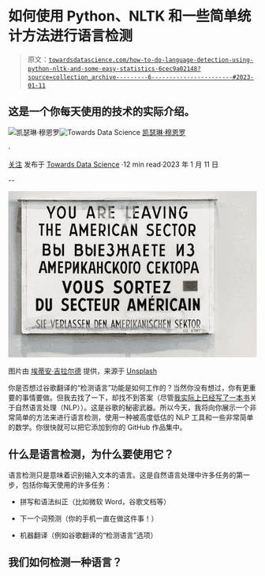 # 如何使用 Python、NLTK 和一些简单统计方法进行语言检测

> 原文：[`towardsdatascience.com/how-to-do-language-detection-using-python-nltk-and-some-easy-statistics-6cec9a02148?source=collection_archive---------6-----------------------#2023-01-11`](https://towardsdatascience.com/how-to-do-language-detection-using-python-nltk-and-some-easy-statistics-6cec9a02148?source=collection_archive---------6-----------------------#2023-01-11)

## 这是一个你每天使用的技术的实际介绍。

[](https://katherineamunro.medium.com/?source=post_page-----6cec9a02148--------------------------------)![凯瑟琳·穆恩罗](https://katherineamunro.medium.com/?source=post_page-----6cec9a02148--------------------------------)[](https://towardsdatascience.com/?source=post_page-----6cec9a02148--------------------------------)![Towards Data Science](https://towardsdatascience.com/?source=post_page-----6cec9a02148--------------------------------) [凯瑟琳·穆恩罗](https://katherineamunro.medium.com/?source=post_page-----6cec9a02148--------------------------------)

·

[关注](https://medium.com/m/signin?actionUrl=https%3A%2F%2Fmedium.com%2F_%2Fsubscribe%2Fuser%2Fb84716d39740&operation=register&redirect=https%3A%2F%2Ftowardsdatascience.com%2Fhow-to-do-language-detection-using-python-nltk-and-some-easy-statistics-6cec9a02148&user=Katherine+Munro&userId=b84716d39740&source=post_page-b84716d39740----6cec9a02148---------------------post_header-----------) 发布于 [Towards Data Science](https://towardsdatascience.com/?source=post_page-----6cec9a02148--------------------------------) ·12 min read·2023 年 1 月 11 日[](https://medium.com/m/signin?actionUrl=https%3A%2F%2Fmedium.com%2F_%2Fvote%2Ftowards-data-science%2F6cec9a02148&operation=register&redirect=https%3A%2F%2Ftowardsdatascience.com%2Fhow-to-do-language-detection-using-python-nltk-and-some-easy-statistics-6cec9a02148&user=Katherine+Munro&userId=b84716d39740&source=-----6cec9a02148---------------------clap_footer-----------)

--

[](https://medium.com/m/signin?actionUrl=https%3A%2F%2Fmedium.com%2F_%2Fbookmark%2Fp%2F6cec9a02148&operation=register&redirect=https%3A%2F%2Ftowardsdatascience.com%2Fhow-to-do-language-detection-using-python-nltk-and-some-easy-statistics-6cec9a02148&source=-----6cec9a02148---------------------bookmark_footer-----------)![](img/645352f0855da593110591ce2a9202a4.png)

图片由 [埃蒂安·吉拉尔德](https://unsplash.com/@etiennegirardet) 提供，来源于 [Unsplash](https://unsplash.com)

你是否想过谷歌翻译的“检测语言”功能是如何工作的？当然你没有想过，你有更重要的事情要做。但我去找了一下，却找不到答案（尽管[我实际上已经写了一本书](https://www.amazon.com/Handbook-Data-Science-AI-Analytics/dp/1569908869)关于自然语言处理（NLP））。这是谷歌的秘密武器。所以今天，我将向你展示一个非常简单的方法来进行语言检测，使用一种被高度低估的 NLP 工具和一些非常简单的数学。你很快就可以把它添加到你的 GitHub 作品集中。

## **什么是语言检测，为什么要使用它？**

语言检测只是意味着识别输入文本的语言。这是自然语言处理中许多任务的第一步，包括你每天使用的许多任务：

+   拼写和语法纠正（比如微软 Word，谷歌文档等）

+   下一个词预测（你的手机一直在做这件事！）

+   机器翻译（例如谷歌翻译的“检测语言”选项）

## **我们如何检测一种语言？**
